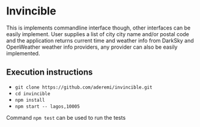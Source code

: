 # Invincible

This is implements commandline interface though, other interfaces can be easily implement. 
User supplies a list of city city name and/or postal code and the application returns current 
time and weather info from DarkSky and OpenWeather weather info providers, any provider can also
 be easily implemented.


## Execution instructions
- `git clone https://github.com/aderemi/invincible.git`
- `cd invincible`
- `npm install`
- `npm start -- lagos,10005`

Command `npm test` can be used to run the tests
